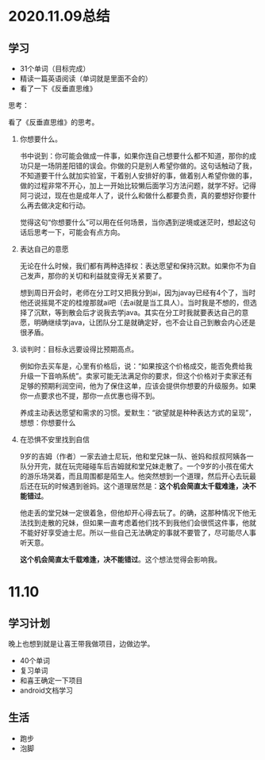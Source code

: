 # 2020.11.09总结

## 学习

- 31个单词（目标完成）
- 精读一篇英语阅读（单词就是里面不会的）
- 看了一下《反垂直思维》

思考：

看了《反垂直思维》的思考。

1. 你想要什么。

   书中说到：你可能会做成一件事，如果你连自己想要什么都不知道，那你的成功只是一场阴差阳错的误会。你做的只是别人希望你做的。这句话触动了我，不知道要干什么就加实验室，干着别人安排好的事，做着别人希望你做的事，做的过程非常不开心，加上一开始比较懒后面学习方法问题，就学不好。记得阿刁说过，现在也是成年人了，说什么和做什么都要负责，真的要想好你要什么再去做决定和行动。

   觉得这句“你想要什么”可以用在任何场景，当你遇到逆境或迷茫时，想起这句话后思考一下，可能会有点方向。

2. 表达自己的意愿

   无论在什么时候，我们都有两种选择权：表达愿望和保持沉默。如果你不为自己发声，那你的关切和利益就变得无关紧要了。

   想到周日开会时，老师在分工时又把我分到ai，因为javay已经有4个了，当时他还说摇晃不定的桂煌那就ai吧（去ai就是当工具人）。当时我是不想的，但选择了沉默，等到散会后才说我去学java。其实在分工时我就要表达自己的意愿，明确继续学java，让团队分工是就确定好，也不会让自己到散会内心还是很矛盾。

3. 谈判时：目标永远要设得比预期高点。

   例如你去买车是，心里有价格后，说：“如果按这个价格成交，能否免费给我升级一下音响系统”。卖家可能无法满足你的要求，但这个价格对于卖家还有足够的预期利润空间，他为了保住这单，应该会提供你想要的升级服务。如果你一点要求也不提，那你一点优惠也得不到。

   养成主动表达愿望和需求的习惯。爱默生：“欲望就是种种表达方式的呈现”，想想：你想要什么

4. 在恐惧不安里找到自信

   9岁的吉姆（作者）一家去迪士尼玩，他和堂兄妹一队、爸妈和叔叔阿姨各一队分开完，就在玩完碰碰车后吉姆就和堂兄妹走散了。一个9岁的小孩在偌大的游乐场哭着，而且周围都是陌生人。他突然想到一个道理，然后开心去玩最后还在玩的时候遇到爸妈。这个道理居然是：**这个机会简直太千载难逢，决不能错过**。

   他走丢的堂兄妹一定很着急，但他却开心得去玩了。的确，这那种情况下他无法找到走散的兄妹，但如果一直考虑着他们找不到我他们会很慌这件事，他就不能好好享受迪士尼。所以一些自己无法确定的事就不要管了，尽可能尽人事听天意。

   **这个机会简直太千载难逢，决不能错过**。这个想法觉得会影响我。

   

# 11.10

## 学习计划

晚上也想到就是让喜王带我做项目，边做边学。

- 40个单词
- 复习单词
- 和喜王确定一下项目
- android文档学习

## 生活

- 跑步
- 泡脚
